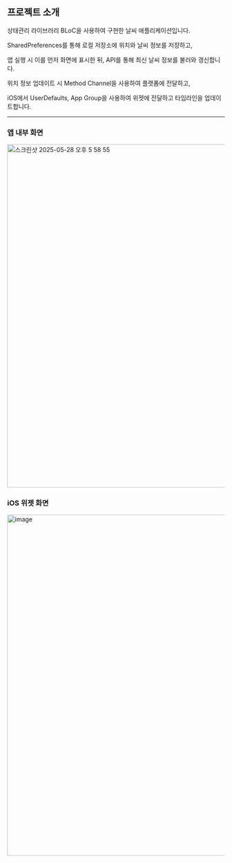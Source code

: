 ## 프로젝트 소개

상태관리 라이브러리 BLoC을 사용하여 구현한 날씨 애플리케이션입니다.

SharedPreferences를 통해 로컬 저장소에 위치와 날씨 정보를 저장하고,

앱 실행 시 이를 먼저 화면에 표시한 뒤, API를 통해 최신 날씨 정보를 불러와 갱신합니다.



위치 정보 업데이트 시 Method Channel을 사용하여 플랫폼에 전달하고,

iOS에서 UserDefaults, App Group을 사용하여 위젯에 전달하고 타임라인을 업데이트합니다.

---

### 앱 내부 화면

<img width="794" alt="스크린샷 2025-05-28 오후 5 58 55" src="https://github.com/user-attachments/assets/ec14f8bc-0b6f-4dff-a6d6-821d3d5339f7" />


### iOS 위젯 화면

<img width="789" alt="image" src="https://github.com/user-attachments/assets/3fda5865-4fab-4b4f-9e03-4b17b34c57d5" />

